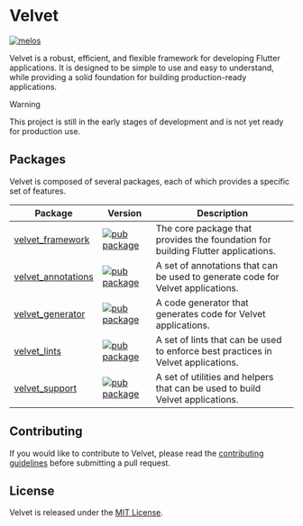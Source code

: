 # Velvet

[![melos](https://img.shields.io/badge/maintained%20with-melos-f700ff.svg?style=flat-square)](https://github.com/invertase/melos)

Velvet is a robust, efficient, and flexible framework for developing Flutter applications.
It is designed to be simple to use and easy to understand, while providing a solid foundation for building production-ready applications.

> [!WARNING] 
> This project is still in the early stages of development and is not yet ready for production use.

## Packages

Velvet is composed of several packages, each of which provides a specific set of features.

| Package | Version | Description |
| ------- | ------- | ----------- |
| [velvet_framework](packages/velvet_framework) | [![pub package](https://img.shields.io/pub/v/velvet_framework.svg)](https://pub.dev/packages/velvet_framework) | The core package that provides the foundation for building Flutter applications. |
| [velvet_annotations](packages/velvet_annotations) | [![pub package](https://img.shields.io/pub/v/velvet_annotations.svg)](https://pub.dev/packages/velvet_annotations) | A set of annotations that can be used to generate code for Velvet applications. |
| [velvet_generator](packages/velvet_generator) | [![pub package](https://img.shields.io/pub/v/velvet_generator.svg)](https://pub.dev/packages/velvet_generator) | A code generator that generates code for Velvet applications. |
| [velvet_lints](packages/velvet_lints) | [![pub package](https://img.shields.io/pub/v/velvet_lints.svg)](https://pub.dev/packages/velvet_lints) | A set of lints that can be used to enforce best practices in Velvet applications. |
| [velvet_support](packages/velvet_support) | [![pub package](https://img.shields.io/pub/v/velvet_support.svg)](https://pub.dev/packages/velvet_support) | A set of utilities and helpers that can be used to build Velvet applications. |

## Contributing

If you would like to contribute to Velvet, please read the [contributing guidelines](CONTRIBUTING.md) before submitting a pull request.

## License

Velvet is released under the [MIT License](LICENSE).
